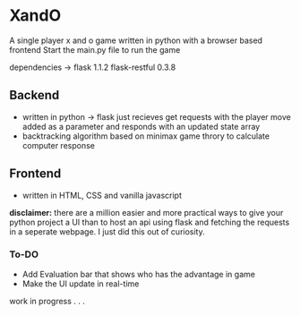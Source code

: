 # XandO

A single player x and o game written in python with a browser based frontend
Start the main.py file to run the game

dependencies ->
  flask 1.1.2
  flask-restful 0.3.8

## Backend

- written in python -> flask
  just recieves get requests with the player move added as a parameter and responds with an updated state array
- backtracking algorithm based on minimax game throry to calculate computer response

## Frontend

- written in HTML, CSS and vanilla javascript

__disclaimer:__ there are a million easier and more practical ways to give your python project a UI than to host an api using flask and fetching the requests in a seperate webpage. I just did this out of curiosity.

### To-DO

- Add Evaluation bar that shows who has the advantage in game
- Make the UI update in real-time

work in progress . . .
